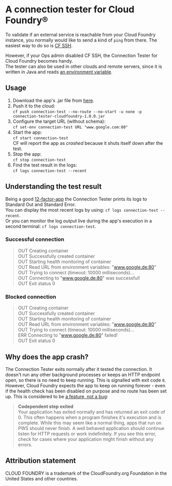 # A connection tester for Cloud Foundry®
To validate if an external service is reachable from your Cloud Foundry instance, you normally would like to send a kind of `ping` from there. The easiest way to do so is [CF SSH](https://docs.cloudfoundry.org/devguide/deploy-apps/ssh-apps.html).

However, if your Ops admin disabled CF SSH, the Connection Tester for Cloud Foundry becomes handy.  
The tester can also be used in other clouds and remote servers, since it is written in Java and reads [an environment variable](https://docs.oracle.com/javase/tutorial/essential/environment/env.html).

## Usage
1. Download the app's .jar file from [here](https://github.com/PeterWippermann/connection-tester-cloudfoundry/releases).
2. Push it to the cloud:  
`cf push connection-test --no-route --no-start -u none -p connection-tester-cloudfoundry-1.0.0.jar`
3. Configure the target URL (without schema):  
`cf set-env connection-test URL "www.google.com:80"`
4. Start the app:  
`cf start connection-test`  
CF will report the app as *crashed* because it shuts itself down after the test.
5. Stop the app:  
`cf stop connection-test`
6. Find the test result in the logs:  
`cf logs connection-test --recent`

## Understanding the test result

Being a good [12-factor-app](https://12factor.net/logs) the Connection Tester prints its logs to Standard Out and Standard Error.  
You can display the most recent logs by using: `cf logs connection-test --recent`.  
Or you can monitor the log output live during the app's execution in a second terminal: `cf logs connection-test`.

### Successful connection

> OUT Creating container  
> OUT Successfully created container  
> OUT Starting health monitoring of container  
> OUT Read URL from environment variables: "www.google.de:80"  
> OUT Trying to connect (timeout: 10000 milliseconds)...  
> OUT Connecting to "www.google.de:80" was successful!  
> OUT Exit status 0  

### Blocked connection

> OUT Creating container  
> OUT Successfully created container  
> OUT Starting health monitoring of container  
> OUT Read URL from environment variables: "www.google.de:80"  
> OUT Trying to connect (timeout: 10000 milliseconds)...  
> ERR Connecting to "www.google.de:80" failed!  
> OUT Exit status 0  

## Why does the app crash?

The Connection Tester exits normally after it tested the connection. It doesn't run any other background processes or keeps an HTTP endpoint open, so there is no need to keep running. This is signalled with exit code `0`.
However, Cloud Foundry expects the app to keep on running forever - even if the health check has been disabled on purpose and no route has been set up. This is considered to be [a feature, not a bug](https://discuss.pivotal.io/hc/en-us/articles/230141447-My-app-has-crashed-how-do-I-interpret-the-crash-log-entry-):
> **Codependent step exited**  
> Your application has exited normally and has returned an exit code of 0.  This often happens when a program finishes it's execution and is complete.  While this may seem like a normal thing, apps that run on PWS should never finish.  A well behaved application should continue listen for HTTP requests or work indefinitely.  If you see this error, check for cases where your application might finish without any errors.

## Attribution statement  
CLOUD FOUNDRY is a trademark of the CloudFoundry.org Foundation in the United States and other countries.
